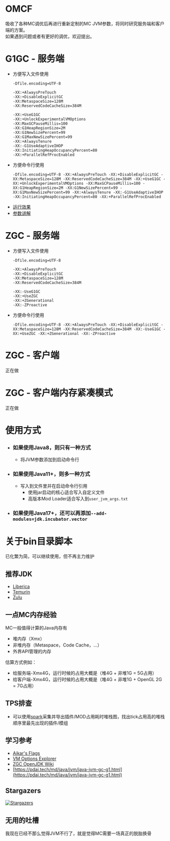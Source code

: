 # OMCF
吸收了各种MC调优后再进行重新定制的MC JVM参数，将同时研究服务端和客户端的方案。  
如果遇到问题或者有更好的调优，欢迎提出。  

# G1GC - 服务端
- 方便写入文件使用
  ```
  -Dfile.encoding=UTF-8

  -XX:+AlwaysPreTouch
  -XX:+DisableExplicitGC
  -XX:MetaspaceSize=128M
  -XX:ReservedCodeCacheSize=384M

  -XX:+UseG1GC
  -XX:+UnlockExperimentalVMOptions
  -XX:MaxGCPauseMillis=100
  -XX:G1HeapRegionSize=2M
  -XX:G1NewSizePercent=99
  -XX:G1MaxNewSizePercent=99
  -XX:+AlwaysTenure
  -XX:-G1UseAdaptiveIHOP
  -XX:InitiatingHeapOccupancyPercent=80
  -XX:+ParallelRefProcEnabled
  ```
- 方便命令行使用
  ```
  -Dfile.encoding=UTF-8 -XX:+AlwaysPreTouch -XX:+DisableExplicitGC -XX:MetaspaceSize=128M -XX:ReservedCodeCacheSize=384M -XX:+UseG1GC -XX:+UnlockExperimentalVMOptions -XX:MaxGCPauseMillis=100 -XX:G1HeapRegionSize=2M -XX:G1NewSizePercent=99 -XX:G1MaxNewSizePercent=99 -XX:+AlwaysTenure -XX:-G1UseAdaptiveIHOP -XX:InitiatingHeapOccupancyPercent=80 -XX:+ParallelRefProcEnabled
  ```
- [运行效果](./md/test-summary-g1gc.md)
- [参数讲解](./md/explain-g1gc.md)

# ZGC - 服务端
- 方便写入文件使用
  ```
  -Dfile.encoding=UTF-8

  -XX:+AlwaysPreTouch
  -XX:+DisableExplicitGC
  -XX:MetaspaceSize=128M
  -XX:ReservedCodeCacheSize=384M

  -XX:-UseG1GC
  -XX:+UseZGC
  -XX:+ZGenerational
  -XX:-ZProactive
  ```
- 方便命令行使用
  ```
  -Dfile.encoding=UTF-8 -XX:+AlwaysPreTouch -XX:+DisableExplicitGC -XX:MetaspaceSize=128M -XX:ReservedCodeCacheSize=384M -XX:-UseG1GC -XX:+UseZGC -XX:+ZGenerational -XX:-ZProactive
  ```

# ZGC - 客户端
正在做

# ZGC - 客户端内存紧凑模式
正在做

# 使用方式
- ### 如果使用Java8，则只有一种方式
  - 将JVM参数添加到启动命令行
- ### 如果使用Java11+，则多一种方式
  - 写入到文件里并在启动命令行引用
    - 使用jar启动的核心适合写入自定义文件
    - 高版本Mod Loader适合写入到`user_jvm_args.txt`
- ### 如果使用Java17+，还可以再添加`--add-modules=jdk.incubator.vector`

# 关于bin目录脚本
已化繁为简，可以继续使用，但不再主力维护

## 推荐JDK
  - [Liberica](https://bell-sw.com/pages/downloads/)
  - [Temurin](https://adoptium.net/zh-CN/temurin/releases/)
  - [Zulu](https://www.azul.com/downloads/?package=jdk#zulu)

## 一点MC内存经验
MC一般值得计算的Java内存有
  - 堆内存（Xmx）
  - 非堆内存（Metaspace，Code Cache，...）
  - 外界API管理的内存

估算方式例如：
  - 给服务端-Xmx4G，运行时候的占用大概是（堆4G + 非堆1G = 5G占用）
  - 给客户端-Xmx4G，运行时候的占用大概是（堆4G + 非堆1G + OpenGL 2G = 7G占用）

## TPS排查
- 可以使用[spark](https://spark.lucko.me/download)采集并导出插件/MOD占用耗时堆栈图，找出tick占用高的堆栈顺序里最先出现的插件/模组

## 学习参考
- [Aikar's Flags](https://aikar.co/2018/07/02/tuning-the-jvm-g1gc-garbage-collector-flags-for-minecraft)
- [VM Options Explorer](https://chriswhocodes.com/vm-options-explorer.html)
- [ZGC OpenJDK Wiki](https://wiki.openjdk.org/display/zgc)
- [https://pdai.tech/md/java/jvm/java-jvm-gc-g1.html](https://pdai.tech/md/java/jvm/java-jvm-gc-g1.html)

## Stargazers
[![Stargazers](https://starchart.cc/Yukiriri/OMCSL.svg?variant=adaptive)](https://starchart.cc/Yukiriri/OMCSL)

## 无用的吐槽
我现在已经不那么觉得JVM不行了，就是觉得MC需要一场真正的脱胎换骨

